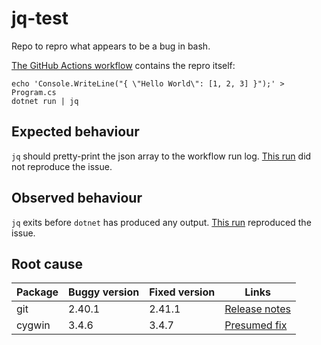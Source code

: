 # jq-test

Repo to repro what appears to be a bug in bash.

[The GitHub Actions workflow](.github/workflows/test.yml) contains the repro itself:
```
echo 'Console.WriteLine("{ \"Hello World\": [1, 2, 3] }");' > Program.cs
dotnet run | jq
```
## Expected behaviour
`jq` should pretty-print the json array to the workflow run log. [This run](https://github.com/samblackburn/jq-test/actions/runs/5356531849/jobs/9716165600) did not reproduce the issue.

## Observed behaviour
`jq` exits before `dotnet` has produced any output. [This run](https://github.com/samblackburn/jq-test/actions/runs/5356934491) reproduced the issue.

## Root cause

Package | Buggy version | Fixed version | Links
------- | ------------- | --------------| --------------
git     | 2.40.1        | 2.41.1        | [Release notes](https://github.com/git-for-windows/build-extra/blob/main/ReleaseNotes.md#changes-since-git-for-windows-v2410-june-1st-2023)
cygwin  | 3.4.6         | 3.4.7         | [Presumed fix](https://github.com/cygwin/cygwin/commit/e5fcc5837c9594ccb7d0d6f40af69f266f606c5b)
